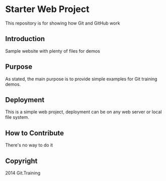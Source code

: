# Starter Web Project

This repository is for showing how Git and GitHub work

## Introduction

Sample website with plenty of files for demos

## Purpose

As stated, the main purpose is to provide simple examples for Git training demos.

## Deployment
This is a simple web project, deployment can be on any web server or local file system.

## How to Contribute

There's no way to do it

## Copyright

2014 Git.Training
